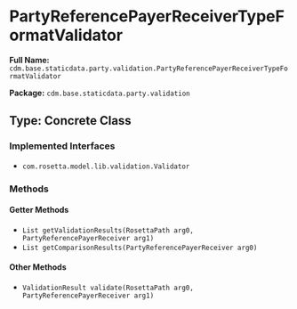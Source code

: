 # PartyReferencePayerReceiverTypeFormatValidator

**Full Name:** `cdm.base.staticdata.party.validation.PartyReferencePayerReceiverTypeFormatValidator`

**Package:** `cdm.base.staticdata.party.validation`

## Type: Concrete Class

### Implemented Interfaces

- `com.rosetta.model.lib.validation.Validator`

### Methods

#### Getter Methods

- `List getValidationResults(RosettaPath arg0, PartyReferencePayerReceiver arg1)`
- `List getComparisonResults(PartyReferencePayerReceiver arg0)`

#### Other Methods

- `ValidationResult validate(RosettaPath arg0, PartyReferencePayerReceiver arg1)`

